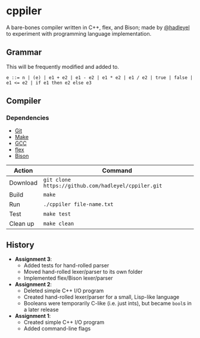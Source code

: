 # cppiler
A bare-bones compiler written in C++, flex, and Bison; made by [@hadleyel](https://github.com/hadleyel "Hadley") to experiment with programming language implementation.

## Grammar
This will be frequently modified and added to.
```
e ::= n | (e) | e1 + e2 | e1 - e2 | e1 * e2 | e1 / e2 | true | false | e1 <= e2 | if e1 then e2 else e3
```
## Compiler
### Dependencies
- [Git](https://git-scm.com/)
- [Make](https://www.gnu.org/software/make/)
- [GCC](http://gcc.gnu.org/ "GCC, the GNU Compiler Collection")
- [flex](https://github.com/westes/flex "The Fast Lexical Analyzer")
- [Bison](https://www.gnu/software/bison/)

| Action | Command |
| --- | --- |
| Download | `git clone https://github.com/hadleyel/cppiler.git` |
| Build | `make` |
| Run | `./cppiler file-name.txt` |
| Test | `make test` |
| Clean up | `make clean` |

## History
* **Assignment 3**:
    * Added tests for hand-rolled parser
    * Moved hand-rolled lexer/parser to its own folder
    * Implemented flex/Bison lexer/parser
* **Assignment 2**:
    * Deleted simple C++ I/O program
    * Created hand-rolled lexer/parser for a small, Lisp-like language
    * Booleans were temporarily C-like (i.e. just ints), but became `bool`s in a later release
* **Assignment 1**:
    * Created simple C++ I/O program
    * Added command-line flags
